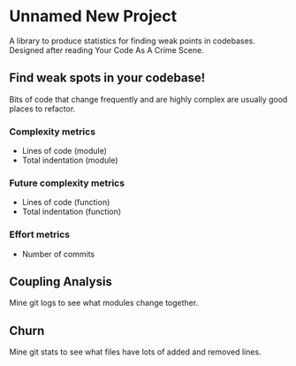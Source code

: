 # Unnamed New Project

A library to produce statistics for finding weak points in codebases. Designed after reading Your Code As A Crime Scene.

## Find weak spots in your codebase!

Bits of code that change frequently and are highly complex are usually good places to refactor.

### Complexity metrics

* Lines of code (module)
* Total indentation (module)

### Future complexity metrics

* Lines of code (function)
* Total indentation (function)

### Effort metrics

* Number of commits

## Coupling Analysis

Mine git logs to see what modules change together.

## Churn

Mine git stats to see what files have lots of added and removed lines.